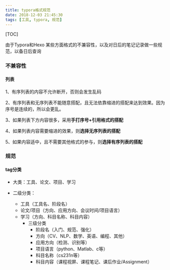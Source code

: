 ```yaml
---
title: typora格式规范
date: 2018-12-03 21:45:30
tags: [工具, typora, 规范]
---
```


[TOC]

由于Typora和Hexo 某些方面格式的不兼容性，以及对日后的笔记记录做一些规范，以备日后查询

### 不兼容性

#### 列表

1、有序列表的内容不允许断开，否则会发生乱码

2、有序列表和无序列表不能随意搭配，且无法依靠缩进的搭配来达到效果。因为序号是连续的，所以会更乱。

3、如果列表下方内容很多，采用**手打序号+引用格式的搭配**

4、如果列表内容需要缩进的效果，则**选择无序列表的搭配**

5、如果内容适中，且不需要其他格式的参与，则**选择有序列表的搭配**

### 规范

#### tag分类

- 大类：工具、论文、项目、学习

- 二级分类：

  - 工具（工具名、阶段名）
  - 论文/项目（方向、应用方向、会议时间/项目语言）
  - 学习（方向、科目名称、科目内容）
    - 三级分类
      - 阶段名（入门、规范、强化）
      - 方向（CV、NLP、数学、英语、编程、其他）
      - 应用方向（检测、识别等）
      - 项目语言（python、Matlab、c等）
      - 科目名称（cs231n等）
      - 科目内容（课程视屏、课程笔记、课后作业/Assignment）
